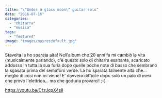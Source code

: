 ```yaml
---
title: "\"Under a glass moon\" guitar solo"
date: "2016-07-16"
categories: 
  - "chitarra"
  - "musica"
tags: 
  - "featured"
image: "images/maxresdefault.jpg"
---
```


Stavolta la ho sparata alta! Nell'album che 20 anni fa mi cambiò la vita (musicalmente parlando), c'è questo solo di chitarra esaltante, scaricato addosso in tutta la sua furia dopo quelle poche note di basso che sembrano la sgasata prima del semaforo verde. La ho sparata talmente alta che... meglio di così non mi viene! E' davvero difficile dopo solo un paio di mesi che provo l'elettrica... ma che goduria provarci! ;-)

https://youtu.be/CrzJqpX4sII
